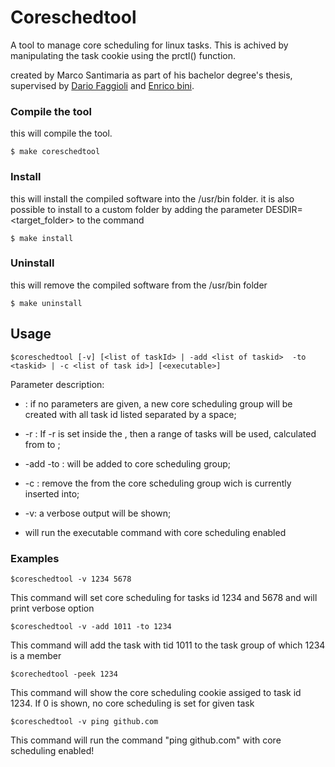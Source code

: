 # Coreschedtool
A tool to manage core scheduling for linux tasks. This is achived by manipulating the task cookie using the prctl() function.

created by Marco Santimaria as part of his bachelor degree's thesis, supervised by [Dario Faggioli](https://github.com/dfaggioli) and [Enrico bini](https://github.com/ebni). 

### Compile the tool
this will compile the tool.
```
$ make coreschedtool
```
### Install
this will install the compiled software into the /usr/bin folder. it is also possible to install to a custom folder by adding the parameter DESDIR=<target_folder> to the command
```
$ make install
```
### Uninstall
this will remove the compiled software from the /usr/bin folder
```
$ make uninstall
```




## Usage
```
$coreschedtool [-v] [<list of taskId> | -add <list of taskid>  -to <taskid> | -c <list of task id>] [<executable>] 
```
Parameter description:
 - <list of task id>: if no parameters are given, a new core scheduling group will be created with all task id listed separated by a space;

 - -r <fromTask> <toTask>: If -r is set inside the <list of task id>, then a range of tasks will be used, calculated from <fromTask> to <toTask>;

 - -add <list of task id> -to <taskid>: <list of task id> will be added to <taskid> core scheduling group;

 - -c <list of task id>: remove the <list of task id> from the core scheduling group wich is currently inserted into;

- -v: a verbose output will be shown;
- <executable> will run the executable command with core scheduling enabled


### Examples

```
$coreschedtool -v 1234 5678
```
This command will set core scheduling for tasks id 1234 and 5678 and will print verbose option

```
$coreschedtool -v -add 1011 -to 1234 
```
This command will add the task with tid 1011 to the task group of which 1234 is a member


```
$corechedtool -peek 1234
```
This command will show the core scheduling cookie assiged to task id 1234. If 0 is shown, no core scheduling is set for given task

```
$coreschedtool -v ping github.com
```
This command will run the command "ping github.com" with core scheduling enabled!



